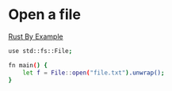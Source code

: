 # Open a file

[Rust By Example](https://doc.rust-lang.org/stable/rust-by-example/std_misc/file/open.html)<br>

```sh
use std::fs::File;

fn main() {
    let f = File::open("file.txt").unwrap();
}
```
